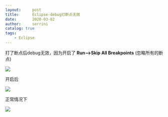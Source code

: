 ```yaml
---
layout:     post
title:      Eclipse-debug打断点无效
date:       2020-03-02           
author:     serrini                 
catalog: true                       
tags:                               
    - Eclipse
---
```


打了断点后debug无效，因为开启了 **Run-->Skip All Breakpoints** (忽略所有的断点)

![](https://tva1.sinaimg.cn/large/00831rSTgy1gcfp4xnpsyj30bn0pi0wh.jpg)

开启后

![](https://tva1.sinaimg.cn/large/00831rSTgy1gcfp50lzg5j30no02f750.jpg)

正常情况下

![](https://tva1.sinaimg.cn/large/00831rSTgy1gcfp537a2xj30is024q3j.jpg)



